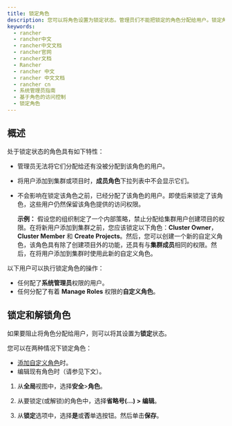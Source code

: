```yaml
---
title: 锁定角色
description: 您可以将角色设置为锁定状态。管理员们不能把锁定的角色分配给用户。锁定角色：无法将它们分配给还有没被分配到该角色的用户。将用户添加到集群或项目时，成员角色下拉列表中不会显示它们。不会影响在锁定该角色之前，已经分配了该角色的用户。即使后来锁定了该角色，这些用户仍然保留该角色提供的访问权限。
keywords:
  - rancher
  - rancher中文
  - rancher中文文档
  - rancher官网
  - rancher文档
  - Rancher
  - rancher 中文
  - rancher 中文文档
  - rancher cn
  - 系统管理员指南
  - 基于角色的访问控制
  - 锁定角色
---
```


## 概述

处于锁定状态的角色具有如下特性：

- 管理员无法将它们分配给还有没被分配到该角色的用户。
- 将用户添加到集群或项目时，**成员角色**下拉列表中不会显示它们。
- 不会影响在锁定该角色之前，已经分配了该角色的用户。即使后来锁定了该角色，这些用户仍然保留该角色提供的访问权限。

  **示例：** 假设您的组织制定了一个内部策略，禁止分配给集群用户创建项目的权限。在将新用户添加到集群之前，您应该锁定以下角色：**Cluster Owner**，**Cluster Member** 和 **Create Projects**。然后，您可以创建一个新的自定义角色，该角色具有除了创建项目外的功能，还具有与**集群成员**相同的权限。然后，在将用户添加到集群时使用此新的自定义角色。

以下用户可以执行锁定角色的操作：

- 任何配了**系统管理员**权限的用户。
- 任何分配了有着 **Manage Roles** 权限的**自定义角色**。

## 锁定和解锁角色

如果要阻止将角色分配给用户，则可以将其设置为**锁定**状态。

您可以在两种情况下锁定角色：

- [添加自定义角色](/docs/rancher2.5/admin-settings/rbac/default-custom-roles/_index)时。
- 编辑现有角色时（请参见下文）。

1. 从**全局**视图中，选择**安全**>**角色**。

2. 从要锁定(或解锁)的角色中，选择**省略号(...) > 编辑**。

3. 从**锁定**选项中，选择**是**或**否**单选按钮。然后单击**保存**。
